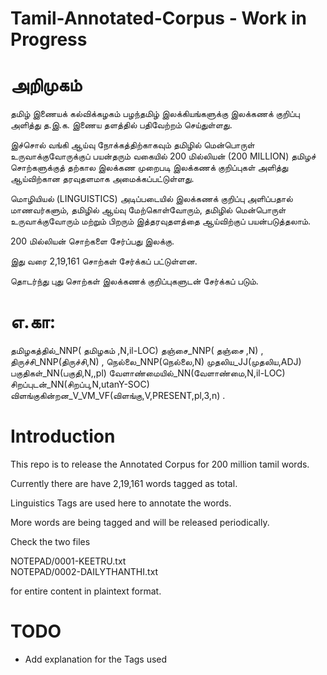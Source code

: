 # Tamil-Annotated-Corpus  - Work in Progress


# அறிமுகம்

தமிழ் இணையக் கல்விக்கழகம் பழந்தமிழ் இலக்கியங்களுக்கு இலக்கணக் குறிப்பு அளித்து த.இ.க. இணைய தளத்தில் பதிவேற்றம் செய்துள்ளது.

இச்சொல் வங்கி ஆய்வு நோக்கத்திற்காகவும் தமிழில் மென்பொருள் உருவாக்குவோருக்குப் பயன்தரும் வகையில் 200 மில்லியன் (200 MILLION) தமிழச் சொற்களுக்குத் தற்கால இலக்கண முறைபடி இலக்கணக் குறிப்புகள் அளித்து ஆய்விற்கான தரவுதளமாக அமைக்கப்பட்டுள்ளது.

மொழியியல் (LINGUISTICS) அடிப்படையில் இலக்கணக் குறிப்பு அளிப்பதால் மாணவர்களும், தமிழில் ஆய்வு மேற்கொள்வோரும், தமிழில் மென்பொருள் உருவாக்குவோரும் மற்றும் பிறரும் இத்தரவுதளத்தை ஆய்விற்குப் பயன்படுத்தலாம்.

200 மில்லியன் சொற்களை சேர்ப்பது இலக்கு.

இது வரை 2,19,161 சொற்கள் சேர்க்கப் பட்டுள்ளன.

தொடர்ந்து புது சொற்கள் இலக்கணக் குறிப்புகளுடன் சேர்க்கப் படும்.

# எ.கா:

தமிழகத்தில்_NNP( தமிழகம் ,N,il-LOC) தஞ்சை_NNP( தஞ்சை ,N) , திருச்சி_NNP(திருச்சி,N) , நெல்லை_NNP(நெல்லை,N) முதலிய_JJ(முதலிய,ADJ) பகுதிகள்_NN(பகுதி,N,,pl) வேளாண்மையில்_NN(வேளாண்மை,N,il-LOC) சிறப்புடன்_NN(சிறப்பு,N,utanY-SOC) விளங்குகின்றன_V_VM_VF(விளங்கு,V,PRESENT,pl,3,n) .


# Introduction

This repo is to release the Annotated Corpus for 200 million tamil words.

Currently there are have 2,19,161 words tagged as total.

Linguistics Tags are used here to annotate the words.

More words are being tagged and will be released periodically.

Check the two files

NOTEPAD/0001-KEETRU.txt   
NOTEPAD/0002-DAILYTHANTHI.txt 

for entire content in plaintext format.


# TODO

- Add explanation for the Tags used

